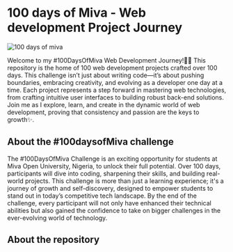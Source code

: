 # 100 days of Miva - Web development Project Journey

![100 days of miva](https://github.com/user-attachments/assets/b76cbbdf-9f71-4212-aeec-ead56a3362be)

Welcome to my #100DaysOfMiva Web Development Journey!🎉🎉 This repository is the home of 100 web development projects crafted over 100 days. This challenge isn’t just about writing code—it’s about pushing boundaries, embracing creativity, and evolving as a developer one day at a time. 
Each project represents a step forward in mastering web technologies, from crafting intuitive user interfaces to building robust back-end solutions. Join me as I explore, learn, and create in the dynamic world of web development, proving that consistency and passion are the keys to growth✨.

## About the #100daysofMiva challenge
The #100DaysOfMiva Challenge is an exciting opportunity for students at Miva Open University, Nigeria, to unlock their full potential. Over 100 days, participants will dive into coding, sharpening their skills, and building real-world projects. This challenge is more than just a learning experience; 
it's a journey of growth and self-discovery, designed to empower students to stand out in today’s competitive tech landscape. By the end of the challenge, every participant will not only have enhanced their technical abilities but also gained the confidence to take on bigger challenges in the ever-evolving world of technology.

## About the repository
